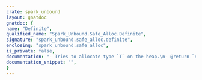 ```yaml
---
crate: spark_unbound
layout: gnatdoc
gnatdoc: {
name: "Definite",
qualified_name: "Spark_Unbound.Safe_Alloc.Definite",
signature: "spark_unbound.safe_alloc.definite",
enclosing: "spark_unbound.safe_alloc",
is_private: false,
documentation: "- Tries to allocate type `T` on the heap.\n- @return `null` if `Storage_Error` was raised.\n\n@formal T\n@formal T_Acc",
documentation_snippet: "",
}
---
```

